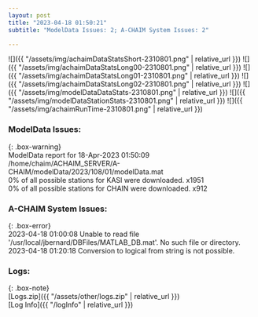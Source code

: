 ```yaml
---
layout: post
title: "2023-04-18 01:50:21"
subtitle: "ModelData Issues: 2; A-CHAIM System Issues: 2"

---
```


![]({{ "/assets/img/achaimDataStatsShort-2310801.png" | relative_url }})
![]({{ "/assets/img/achaimDataStatsLong00-2310801.png" | relative_url }})
![]({{ "/assets/img/achaimDataStatsLong01-2310801.png" | relative_url }})
![]({{ "/assets/img/achaimDataStatsLong02-2310801.png" | relative_url }})
![]({{ "/assets/img/modelDataDataStats-2310801.png" | relative_url }})
![]({{ "/assets/img/modelDataStationStats-2310801.png" | relative_url }})
![]({{ "/assets/img/achaimRunTime-2310801.png" | relative_url }})


### ModelData Issues:  
  
{: .box-warning}  
 ModelData report for 18-Apr-2023 01:50:09   
 /home/chaim/ACHAIM_SERVER/A-CHAIM/modelData/2023/108/01/modelData.mat   
 0% of all possible stations for KASI were downloaded. x1951   
 0% of all possible stations for CHAIN were downloaded. x912   
  
### A-CHAIM System Issues:  
  
{: .box-error}  
2023-04-18 01:00:08 Unable to read file '/usr/local/jbernard/DBFiles/MATLAB_DB.mat'. No such file or directory.  
2023-04-18 01:20:18 Conversion to logical from string is not possible.  

### Logs:  
  
{: .box-note}  
[Logs.zip]({{ "/assets/other/logs.zip" | relative_url }})  
[Log Info]({{ "/logInfo" | relative_url }})  
